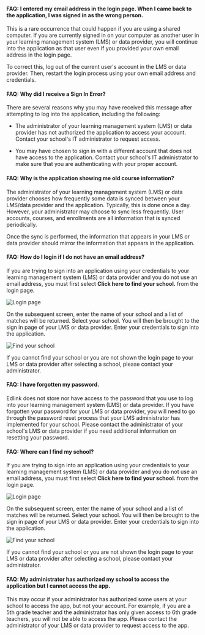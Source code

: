 #### FAQ: I entered my email address in the login page. When I came back to the application, I was signed in as the wrong person.

This is a rare occurrence that could happen if you are using a shared computer. If you are currently signed in on your computer as another user in your learning management system (LMS) or data provider, you will continue into the application as that user even if you provided your own email address in the login page.

To correct this, log out of the current user's account in the LMS or data provider. Then, restart the login process using your own email address and credentials.



#### FAQ: Why did I receive a **Sign In Error**?

There are several reasons why you may have received this message after attempting to log into the application, including the following:
- The administrator of your learning management system (LMS) or data provider has not authorized the application to access your account. Contact your school's IT administrator to request access.

- You may have chosen to sign in with a different account that does not have access to the application. Contact your school's IT administrator to make sure that you are authenticating with your proper account.



#### FAQ: Why is the application showing me old course information?

The administrator of your learning management system (LMS) or data provider chooses how frequently some data is synced between your LMS/data provider and the application. Typically, this is done once a day. However, your administrator may choose to sync less frequently. User accounts, courses, and enrollments are all information that is synced periodically.

Once the sync is performed, the information that appears in your LMS or data provider should mirror the information that appears in the application.


#### FAQ: How do I login if I do not have an email address?

If you are trying to sign into an application using your credentials to your learning management system (LMS) or data provider and you do not use an email address, you must first select **Click here to find your school.** from the login page.

![Login page](/documentation/media/dashboard/school/log-in-screen.jpg)

On the subsequent screen, enter the name of your school and a list of matches will be returned. Select your school. You will then be brought to the sign in page of your LMS or data provider. Enter your credentials to sign into the application.

![Find your school](/documentation/media/dashboard/school/find-your-school.jpg)

If you cannot find your school or you are not shown the login page to your LMS or data provider after selecting a school, please contact your administrator.

#### FAQ: I have forgotten my password.

Edlink does not store nor have access to the password that you use to log into your learning management system (LMS) or data provider. If you have forgotten your password for your LMS or data provider, you will need to go through the password reset process that your LMS administrator has implemented for your school. Please contact the administrator of your school's LMS or data provider if you need additional information on resetting your password.

#### FAQ: Where can I find my school?

If you are trying to sign into an application using your credentials to your learning management system (LMS) or data provider and you do not use an email address, you must first select **Click here to find your school.** from the login page.

![Login page](/documentation/media/dashboard/school/log-in-screen.jpg)

On the subsequent screen, enter the name of your school and a list of matches will be returned. Select your school. You will then be brought to the sign in page of your LMS or data provider. Enter your credentials to sign into the application.

![Find your school](/documentation/media/dashboard/school/find-your-school.jpg)

If you cannot find your school or you are not shown the login page to your LMS or data provider after selecting a school, please contact your administrator.

#### FAQ: My administrator has authorized my school to access the application but I cannot access the app.

This may occur if your administrator has authorized some users at your school to access the app, but not your account. For example, if you are a 5th grade teacher and the administrator has only given access to 6th grade teachers, you will not be able to access the app. Please contact the administrator of your LMS or data provider to request access to the app.

